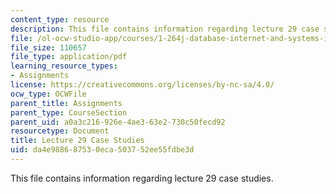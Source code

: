 ```yaml
---
content_type: resource
description: This file contains information regarding lecture 29 case studies.
file: /ol-ocw-studio-app/courses/1-264j-database-internet-and-systems-integration-technologies-fall-2013/da4e988687530eca503752ee55fdbe3d_MIT1_264JF13_L29_case.pdf
file_size: 110657
file_type: application/pdf
learning_resource_types:
- Assignments
license: https://creativecommons.org/licenses/by-nc-sa/4.0/
ocw_type: OCWFile
parent_title: Assignments
parent_type: CourseSection
parent_uid: a0a3c216-926e-4ae3-63e2-730c50fecd92
resourcetype: Document
title: Lecture 29 Case Studies
uid: da4e9886-8753-0eca-5037-52ee55fdbe3d
---
```

This file contains information regarding lecture 29 case studies.